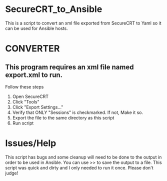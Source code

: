 # SecureCRT_to_Ansible
This is a script to convert an xml file exported from SecureCRT to Yaml so it can be used for Ansible hosts.

# CONVERTER
This program requires an xml file named export.xml to run.
---
Follow these steps
1. Open SecureCRT
2. Click "Tools"
3. Click "Export Settings..."
4. Verify that ONLY "Sessions" is checkmarked. If not,
   Make it so.
5. Export the file to the same directory as this script
6. Run script

# Issues/Help
This script has bugs and some cleanup will need to be done to the output in order to be used in Ansible.
You can use >> to save the output to a file. This script was quick and dirty and I only needed to run it once. Please don't judge!
